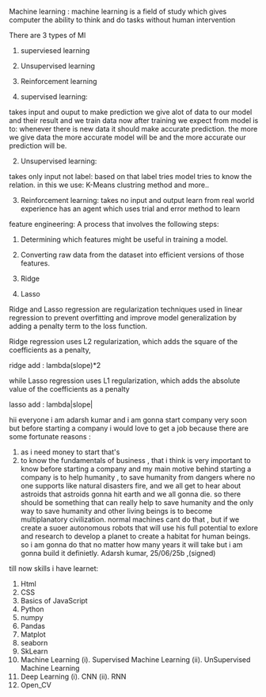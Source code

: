 Machine learning : machine learning is a field of study which gives computer the ability
to think and do tasks without human intervention

There are 3 types of Ml
1. superviesed learning
2. Unsupervised learning
3. Reinforcement learning

1. supervised learning:

 takes input and ouput to make prediction 
 we give alot of data to our model and their result and 
 we train data now after training we expect from model is to:
 whenever there is new data it should make accurate prediction.
 the more we give data the more accurate model will be and the  more accurate our prediction will be.

2. Unsupervised learning:

takes only input not label:
based on that label tries model tries to know the relation.
in this we use:
K-Means clustring method
and more..

3. Reinforcement learning:
takes no input and output 
learn from real world experience
has an agent which uses trial and error method to learn


feature engineering:
A process that involves the following steps:
1. Determining which features might be useful in training a model.
2. Converting raw data from the dataset into efficient versions of those features.
 
1. Ridge
2. Lasso

Ridge and Lasso regression are regularization techniques used in linear regression to prevent overfitting and improve model generalization by adding a penalty term to the loss function.

Ridge regression uses L2 regularization,
which adds the square of the coefficients as a penalty,

ridge add : lambda(slope)*2

while Lasso regression uses L1 regularization,
which adds the absolute value of the coefficients as a penalty

lasso add : lambda|slope|

hii everyone i am adarsh kumar and i am gonna start company very soon but before starting a company i would love to get a job because there are some fortunate reasons :
1. as i need money to start that's 
2. to know the fundamentals of business , that i think is very important to know before starting a company 
and my main motive behind starting a company is to help humanity , to save humanity from dangers where no one supports like natural disasters fire,
and we all get to hear about astroids that astroids gonna hit earth and we all gonna die.
so there should be something that can really help to save humanity and the only way to save humanity and other living beings is to become multiplanatory civilization.
normal machines cant do that , but if we create a suoer autonomous robots that will use his full potential to exlore and research to develop a planet to create a habitat for human beings.
so i am gonna do that no matter how many years it will take but i am gonna build it definietly.
Adarsh kumar, 25/06/25b ,(signed)




till now skills i have learnet:

1. Html
2. CSS
3. Basics of JavaScript
4. Python
5. numpy 
6. Pandas
7. Matplot
8. seaborn
9. SkLearn
10. Machine Learning 
(i). Supervised Machine Learning
(ii). UnSupervised Machine Learning
11. Deep Learning
(i). CNN
(ii). RNN
12. Open_CV